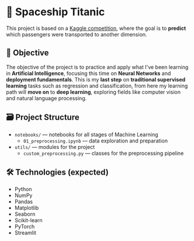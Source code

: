 # 🚀 Spaceship Titanic

This project is based on a [Kaggle competition](https://www.kaggle.com/competitions/spaceship-titanic), where the goal is to **predict** which passengers were transported to another dimension.

## 🎯 Objective

The objective of the project is to practice and apply what I've been learning in **Artificial Intelligence**, focusing this time on **Neural Networks** and **deployment fundamentals**. This is my **last step** on **traditional supervised learning** tasks such as regression and classification, from here my learning path will **move on** to **deep learning**, exploring fields like computer vision and natural language processing.

## 🗃 Project Structure

* `notebooks/` — notebooks for all stages of Machine Learning
    * `01_preprocessing.ipynb` — data exploration and preparation
* `utils/` — modules for the project
    * `custom_preprocessing.py` — classes for the preprocessing pipeline
## 🛠 Technologies (expected)

* Python
* NumPy
* Pandas
* Matplotlib
* Seaborn
* Scikit-learn
* PyTorch
* Streamlit
